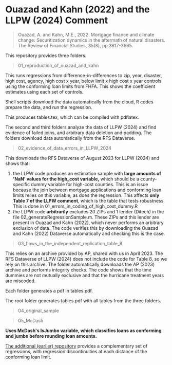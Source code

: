 # Ouazad and Kahn (2022) and the LLPW (2024) Comment

> Ouazad, A. and Kahn, M.E., 2022. Mortgage finance and climate change: Securitization dynamics in the aftermath of natural disasters. The Review of Financial Studies, 35(8), pp.3617-3665.


This repository provides three folders. 

> 01_reproduction_of_ouazad_and_kahn

This runs regressions from difference-in-differences to zip, year, disaster, high cost, agency, high cost x year, below limit x high cost x year controls using the conforming loan limits from FHFA. This shows the coefficient estimates using each set of controls.

Shell scripts download the data automatically from the cloud, R codes prepare the data, and run the regression.

This produces tables.tex, which can be compiled with pdflatex. 

The second and third folders analyze the data of LLPW (2024) and find evidence of failed joins, and arbitrary data deletion and padding. The folders download data automatically from the RFS Dataverse.

> 02_evidence_of_data_errors_in_LLPW_2024

This downloads the RFS Dataverse of August 2023 for LLPW (2024) and shows that:

1. the LLPW code produces an estimation sample with **large amounts of 'NaN' values for the high_cost variable,** which should be a county-specific dummy variable for high-cost counties. This is an issue because the join between mortgage applications and conforming loan limits relies on this variable, as does the regression. This affects **only Table 7 of the LLPW comment**, which is the table that tests robustness. This is done in 01_errors_in_coding_of_high_cost_dummy.R
2. the LLPW code **arbitrarily** excludes 20 ZIPs and 1 lender (Ditech) in the file 02_generateRegressionSample.m. These ZIPs and this lender are present in Ouazad and Kahn (2022), which never performs an arbitrary exclusion of data. The code verifies this by downloading the Ouazad and Kahn (2022) Dataverse automatically and checking this is the case.

> 03_flaws_in_the_independent_replication_table_8

This relies on an archive provided by AP, shared with us in April 2023. The RFS Dataverse of LLPW (2024) does not include the code for Table 8, so we rely on this archive. The folder automatically downloads the AP (2023) archive and performs integrity checks. The code shows that the time dummies are not mutually exclusive and that the hurricane treatment years are miscoded.

Each folder generates a pdf in tables.pdf.

The root folder generates tables.pdf with all tables from the three folders.

> 04_original_sample

> 05_McDash

**Uses McDash's IsJumbo variable, which classifies loans as conforming and jumbo before rounding loan amounts.**


[The additional (earlier) repository](https://github.com/aouazad/Mortgage-Securitization-Natural-Disasters-Reply) provides a complementary set of regressions, with regression discontinuities at each distance of the conforming loan limit.



